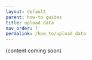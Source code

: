 ```yaml
---
layout: default
parent: how-to guides
title: upload data
nav_order: 7
permalink: /how_to/upload_data
---
```


(content coming soon)
